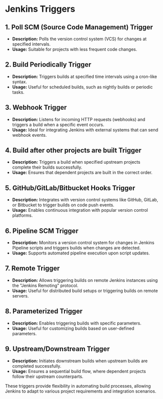 # Jenkins Triggers

## 1. **Poll SCM (Source Code Management) Trigger**
- **Description:** Polls the version control system (VCS) for changes at specified intervals.
- **Usage:** Suitable for projects with less frequent code changes.

## 2. **Build Periodically Trigger**
- **Description:** Triggers builds at specified time intervals using a cron-like syntax.
- **Usage:** Useful for scheduled builds, such as nightly builds or periodic tasks.

## 3. **Webhook Trigger**
- **Description:** Listens for incoming HTTP requests (webhooks) and triggers a build when a specific event occurs.
- **Usage:** Ideal for integrating Jenkins with external systems that can send webhook events.

## 4. **Build after other projects are built Trigger**
- **Description:** Triggers a build when specified upstream projects complete their builds successfully.
- **Usage:** Ensures that dependent projects are built in the correct order.

## 5. **GitHub/GitLab/Bitbucket Hooks Trigger**
- **Description:** Integrates with version control systems like GitHub, GitLab, or Bitbucket to trigger builds on code push events.
- **Usage:** Enables continuous integration with popular version control platforms.

## 6. **Pipeline SCM Trigger**
- **Description:** Monitors a version control system for changes in Jenkins Pipeline scripts and triggers builds when changes are detected.
- **Usage:** Supports automated pipeline execution upon script updates.

## 7. **Remote Trigger**
- **Description:** Allows triggering builds on remote Jenkins instances using the "Jenkins Remoting" protocol.
- **Usage:** Useful for distributed build setups or triggering builds on remote servers.

## 8. **Parameterized Trigger**
- **Description:** Enables triggering builds with specific parameters.
- **Usage:** Useful for customizing builds based on user-defined parameters.

## 9. **Upstream/Downstream Trigger**
- **Description:** Initiates downstream builds when upstream builds are completed successfully.
- **Usage:** Ensures a sequential build flow, where dependent projects follow their upstream counterparts.

These triggers provide flexibility in automating build processes, allowing Jenkins to adapt to various project requirements and integration scenarios.